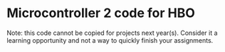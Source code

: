 # Microcontroller 2 code for HBO
Note: this code cannot be copied for projects next year(s). Consider it a learning opportunity and not a way
to quickly finish your assignments.
